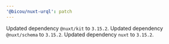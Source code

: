 ```yaml
---
'@bicou/nuxt-urql': patch
---
```


Updated dependency `@nuxt/kit` to `3.15.2`.
Updated dependency `@nuxt/schema` to `3.15.2`.
Updated dependency `nuxt` to `3.15.2`.
